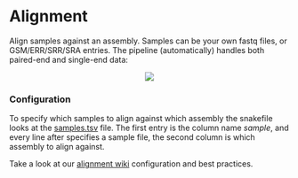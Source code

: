 # Alignment
Align samples against an assembly. Samples can be your own fastq files, or GSM/ERR/SRR/SRA entries. The pipeline (automatically) handles both paired-end and single-end data:

<p align="center">
    <img src="https://raw.githubusercontent.com/vanheeringen-lab/snakemake-workflows/master/dag/alignment.svg?sanitize=true">
</p>

### Configuration
To specify which samples to align against which assembly the snakefile looks at the [samples.tsv](https://github.com/vanheeringen-lab/snakemake-workflows/blob/master/workflows/alignment/samples.tsv) file. The first entry is the column name *sample*, and every line after specifies a sample file, the second column is which assembly to align against.

Take a look at our [alignment wiki](https://github.com/vanheeringen-lab/snakemake-workflows/wiki/3.-Alignment) configuration and best practices.

